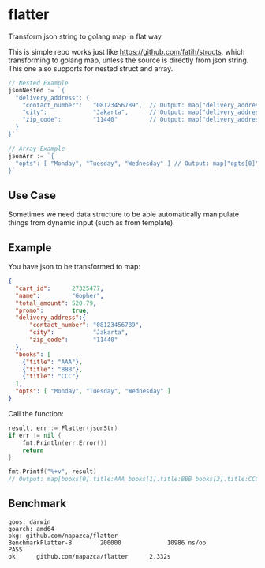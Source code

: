 # flatter
Transform json string to golang map in flat way

This is simple repo works just like https://github.com/fatih/structs, which transforming to golang map,
unless the source is directly from json string. This one also supports for nested struct and array.

```go
// Nested Example
jsonNested := `{
  "delivery_address": {
    "contact_number":   "08123456789",  // Output: map["delivery_address.contact_number"]
    "city":             "Jakarta",      // Output: map["delivery_address.city"]
    "zip_code":         "11440"         // Output: map["delivery_address.zip_code"]
  }
}`

// Array Example
jsonArr := `{
  "opts": [ "Monday", "Tuesday", "Wednesday" ] // Output: map["opts[0]"] = Monday opts[1]:Tuesday opts[2]:Wednesday
}`
```


## Use Case
Sometimes we need data structure to be able automatically manipulate things from dynamic input (such as from template).

## Example
You have json to be transformed to map:
```json
{
  "cart_id":      27325477,
  "name":         "Gopher",
  "total_amount": 520.79,
  "promo":        true,
  "delivery_address":{
      "contact_number": "08123456789",
      "city":           "Jakarta",
      "zip_code":       "11440"
  },
  "books": [
    {"title": "AAA"},
    {"title": "BBB"},
    {"title": "CCC"}
  ],
  "opts": [ "Monday", "Tuesday", "Wednesday" ]
}
```
Call the function:
```go
result, err := Flatter(jsonStr)
if err != nil {
    fmt.Println(err.Error())
    return
}

fmt.Printf("%+v", result)
// Output: map[books[0].title:AAA books[1].title:BBB books[2].title:CCC cart_id:27325477 delivery_address.city:Jakarta delivery_address.contact_number:08123456789 delivery_address.zip_code:11440 name:Gopher opts[0]:Monday opts[1]:Tuesday opts[2]:Wednesday promo:true total_amount:520.79]
```

## Benchmark
```text
goos: darwin
goarch: amd64
pkg: github.com/napazca/flatter
BenchmarkFlatter-8        200000             10986 ns/op
PASS
ok      github.com/napazca/flatter      2.332s
```